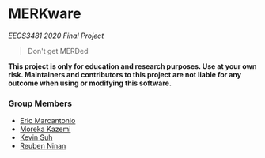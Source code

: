 # MERKware
*EECS3481 2020 Final Project*

> Don't get MERDed

**This project is only for education and research purposes. Use at your own risk. Maintainers and contributors to this project are not liable for any outcome when using or modifying this software.**

### Group Members
- [Eric Marcantonio](https://github.com/EricMarcantonio)
- [Moreka Kazemi](https://github.com/mowhamadrexa)
- [Kevin Suh]()
- [Reuben Ninan](https://github.com/ReubenMathew)
